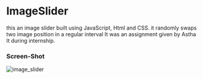 # ImageSlider
this an image slider built using JavaScript, Html and CSS.
it randomly swaps two image position in a regular interval
It was an assignment given by Astha It 
during internship.
### Screen-Shot
![image_slider](https://user-images.githubusercontent.com/38862469/205106936-6d099b6b-e0e0-46c9-a9b2-7f528a0a2002.png)
